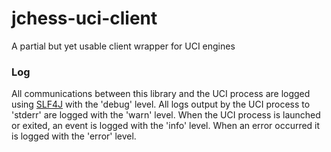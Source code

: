 # jchess-uci-client
A partial but yet usable client wrapper for UCI engines


### Log
All communications between this library and the UCI process are logged using [SLF4J](https://www.slf4j.org/) with the 'debug' level.
All logs output by the UCI process to 'stderr' are logged with the 'warn' level.
When the UCI process is launched or exited, an event is logged with the 'info' level.
When an error occurred it is logged with the 'error' level.